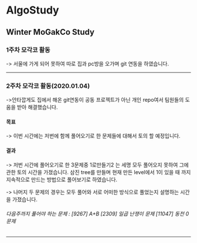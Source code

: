 # AlgoStudy
Winter MoGakCo Study
-------------------------------------------------------------------------------------------------------------------------------------------

### 1주차 모각코 활동

-> 서울에 가게 되어 못하여 따로 집과 pc방을 오가며 git 연동을 하였습니다.

-------------------------------------------------------------------------------------------------------------------------------------------
### 2주차 모각코 활동(2020.01.04)

->안타깝게도 집에서 해온 git연동이 공동 프로젝트가 아닌 개인 repo여서 팀원들의 도움을 받아 해결했습니다. 

#### 목표
-> 이번 시간에는 저번에 함께 풀어오기로 한 문제들에 대해서 토의 할 예정입니다.

#### 결과
-> 저번 시간에 풀어오기로 한 3문제중 1로만들기2 는 세명 모두 풀어오지 못하여 그에 관한 토의 시간을 가졌습니다. 삼진 tree를 만들며 현재 만든 level에서 1이 있을 때 까지 지속적으로 만드는 방법으로 풀어보기로 하였습니다.

-> 나머지 두 문제의 경우는 모두 풀어와 서로 어떠한 방식으로 풀었는지 설명하는 시간을 가졌습니다.

###### 다음주까지 풀어야 하는 문제 : [9267] A+B [2309] 일곱 난쟁이 문제 [11047] 동전 0 문제
-------------------------------------------------------------------------------------------------------------------------------------------
